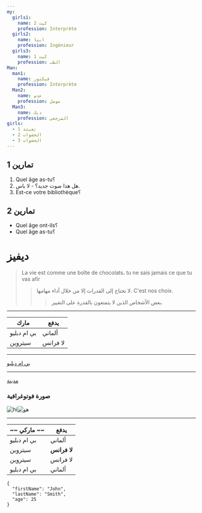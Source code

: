 ```yaml
---
my:
  girls1:
    name: كيت 2
    profession: Interprète
  girls2:
    name: اينا
    profession: Ingénieur
  girls3:
    name: كيت 1
    profession: الطب
Man:
  man1:
    name: فيكتور
    profession: Interprète
  Man2:
    name: عدم
    profession: موصل
  Man3:
    name: ديك
    profession: المرجعي
girls:
  - تعبئة 1
  - الحشوات 2
  - الحشوات 3
---
```


## تمارين 1

1. Quel âge as-tu؟
2. هل هذا صوت جديد؟ - لا باس.
3. Est-ce votre bibliothèque؟

## تمارين 2

- Quel âge ont-ils؟
- Quel âge as-tu؟

# ديفيز

> La vie est comme une boîte de chocolats، tu ne sais jamais ce que tu vas afir
>
> > لا تحتاج إلى القدرات إلا من خلال أداء مهامها. C'est nos choix.
> >
> > > بعض الأشخاص الذين لا يتمتعون بالقدرة على التغيير.

---

مارك | يدفع
--- | ---
بي ام دبليو | ألماني
سيتروين | لا فرانس

---

[بي ام دبليو](https://autoidea.by/)

---

[مدينة](https://www.citroen.by/)

### صورة فوتوغرافية

![hi](https://drive.google.com/file/d/1DOGDrudAldfgJeLKgOGoblgRM0CcIjv_/view?usp=sharing "c'est l'infobulle")![هو](https://drive.google.com/file/d/192JoAyqDkddY_35FYzuDgaItdI2U_6gm/view?usp=sharing)

---

~~ ماركي ~~ | يدفع
--- | ---
بي ام دبليو | ألماني
سيتروين | **لا فرانس**
سيتروين | لا فرانس
بي ام دبليو | ألماني

```
{
  "firstName": "John",
  "lastName": "Smith",
  "age": 25
}
```
